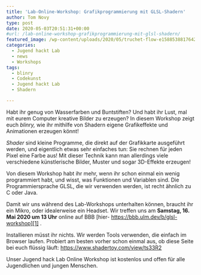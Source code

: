 ```yaml
---
title: 'Lab-Online-Workshop: Grafikprogrammierung mit GLSL-Shadern'
author: Tom Novy
type: post
date: 2020-05-03T20:51:31+00:00
#url: /lab-online-workshop-grafikprogrammierung-mit-glsl-shadern/
featured_image: /wp-content/uploads/2020/05/truchet-flow-e1588538817642.png
categories:
  - Jugend hackt Lab
  - news
  - Workshops
tags:
  - blinry
  - Codekunst
  - Jugend hackt Lab
  - Shadern

---
```

Habt ihr genug von Wasserfarben und Buntstiften? Und habt ihr Lust, mal mit eurem Computer kreative Bilder zu erzeugen? In diesem Workshop zeigt euch _blinry,_ wie ihr mithilfe von Shadern eigene Grafikeffekte und Animationen erzeugen könnt!

_Shader_ sind kleine Programme, die direkt auf der Grafikkarte ausgeführt werden, und eigentlich etwas sehr einfaches tun: Sie rechnen für jeden Pixel eine Farbe aus! Mit dieser Technik kann man allerdings viele verschiedene künstlerische Bilder, Muster und sogar 3D-Effekte erzeugen!

Von diesem Workshop habt ihr mehr, wenn ihr schon einmal ein wenig programmiert habt, und wisst, was Funktionen und Variablen sind. Die Programmiersprache GLSL, die wir verwenden werden, ist recht ähnlich zu C oder Java.

Damit wir uns während des Lab-Workshops unterhalten können, braucht ihr ein Mikro, oder idealerweise ein Headset. Wir treffen uns am **Samstag, 16. Mai 2020 um 13 Uhr** online auf BBB [hier- https://bbb.ulm.dev/b/glsl-workshop][1] .

Installieren müsst ihr nichts. Wir werden Tools verwenden, die einfach im Browser laufen. Probiert am besten vorher schon einmal aus, ob diese Seite bei euch flüssig läuft: <https://www.shadertoy.com/view/ts33R2>

Unser Jugend hack Lab Online Workshop ist kostenlos und offen für alle Jugendlichen und jungen Menschen.


 [1]: https://bbb.ulm.dev/b/glsl-workshop
